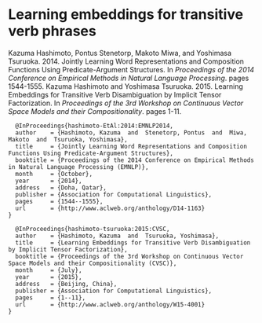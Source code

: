 # Learning embeddings for transitive verb phrases
Kazuma Hashimoto, Pontus Stenetorp, Makoto Miwa, and Yoshimasa Tsuruoka. 2014. Jointly Learning Word Representations and Composition Functions Using Predicate-Argument Structures. In <i>Proceedings of the 2014 Conference on Empirical Methods in Natural Language Processing</i>. pages 1544-1555.
Kazuma Hashimoto and Yoshimasa Tsuruoka. 2015. Learning Embeddings for Transitive Verb Disambiguation by Implicit Tensor Factorization. In <i>Proceedings of the 3rd Workshop on Continuous Vector Space Models and their Compositionality</i>. pages 1-11.

      @InProceedings{hashimoto-EtAl:2014:EMNLP2014,
      author    = {Hashimoto, Kazuma  and  Stenetorp, Pontus  and  Miwa, Makoto  and  Tsuruoka, Yoshimasa},
      title     = {Jointly Learning Word Representations and Composition Functions Using Predicate-Argument Structures},
      booktitle = {Proceedings of the 2014 Conference on Empirical Methods in Natural Language Processing (EMNLP)},
      month     = {October},
      year      = {2014},
      address   = {Doha, Qatar},
      publisher = {Association for Computational Linguistics},
      pages     = {1544--1555},
      url       = {http://www.aclweb.org/anthology/D14-1163}
    }

      @InProceedings{hashimoto-tsuruoka:2015:CVSC,
      author    = {Hashimoto, Kazuma  and  Tsuruoka, Yoshimasa},
      title     = {Learning Embeddings for Transitive Verb Disambiguation by Implicit Tensor Factorization},
      booktitle = {Proceedings of the 3rd Workshop on Continuous Vector Space Models and their Compositionality (CVSC)},
      month     = {July},
      year      = {2015},
      address   = {Beijing, China},
      publisher = {Association for Computational Linguistics},
      pages     = {1--11},
      url       = {http://www.aclweb.org/anthology/W15-4001}
    }
